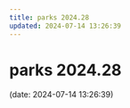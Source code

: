 ```yaml
---
title: parks 2024.28
updated: 2024-07-14 13:26:39
---
```


# parks 2024.28

(date: 2024-07-14 13:26:39)

